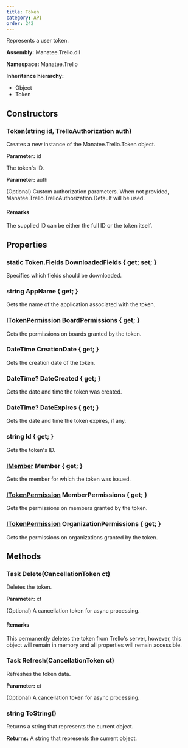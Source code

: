 ```yaml
---
title: Token
category: API
order: 242
---
```


Represents a user token.

**Assembly:** Manatee.Trello.dll

**Namespace:** Manatee.Trello

**Inheritance hierarchy:**

- Object
- Token

## Constructors

### Token(string id, TrelloAuthorization auth)

Creates a new instance of the Manatee.Trello.Token object.

**Parameter:** id

The token&#39;s ID.

**Parameter:** auth

(Optional) Custom authorization parameters. When not provided, Manatee.Trello.TrelloAuthorization.Default will be used.

#### Remarks

The supplied ID can be either the full ID or the token itself.

## Properties

### static Token.Fields DownloadedFields { get; set; }

Specifies which fields should be downloaded.

### string AppName { get; }

Gets the name of the application associated with the token.

### [ITokenPermission](../ITokenPermission#itokenpermission) BoardPermissions { get; }

Gets the permissions on boards granted by the token.

### DateTime CreationDate { get; }

Gets the creation date of the token.

### DateTime? DateCreated { get; }

Gets the date and time the token was created.

### DateTime? DateExpires { get; }

Gets the date and time the token expires, if any.

### string Id { get; }

Gets the token&#39;s ID.

### [IMember](../IMember#imember) Member { get; }

Gets the member for which the token was issued.

### [ITokenPermission](../ITokenPermission#itokenpermission) MemberPermissions { get; }

Gets the permissions on members granted by the token.

### [ITokenPermission](../ITokenPermission#itokenpermission) OrganizationPermissions { get; }

Gets the permissions on organizations granted by the token.

## Methods

### Task Delete(CancellationToken ct)

Deletes the token.

**Parameter:** ct

(Optional) A cancellation token for async processing.

#### Remarks

This permanently deletes the token from Trello&#39;s server, however, this object will remain in memory and all properties will remain accessible.

### Task Refresh(CancellationToken ct)

Refreshes the token data.

**Parameter:** ct

(Optional) A cancellation token for async processing.

### string ToString()

Returns a string that represents the current object.

**Returns:** A string that represents the current object.

